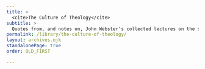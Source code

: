 ```yaml
---
title: >
  <cite>The Culture of Theology</cite>
subtitle: >
  Quotes from, and notes on, John Webster’s collected lectures on the subject.
permalink: /library/the-culture-of-theology/
layout: archives.njk
standalonePage: true
order: OLD_FIRST

---
```

